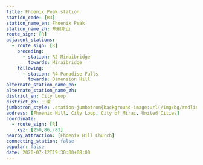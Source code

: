 ```yaml
---
title: Fhoenix Peak station
station_code: [R3]
station_name_en: Fhoenix Peak
station_name_zh: 飛利斯山
route_sign: [R]
adjacent_stations:
  - route_sign: [R]
    preceding:
      - station: R2-Miraibridge
        towards: Miraibridge
    following:
      - station: R4-Paradise Falls
        towards: Dimension Hill
alternate_station_name_en: 
alternate_station_name_zh: 
district_en: City Loop
district_zh: 三環
jumbotron_style: .station-jumbotron{background-image:url(/img/bg/redline.png);background-repeat:no-repeat;background-size:100% 10px;background-position:0 130px}
address: [Fhoenix Hill, City Loop, City of Mirai, United Cities]
coordinate:
  - route_sign: [R]
    xyz: [250,86,-83]
nearby_attraction: [Fhoenix Hill Church]
connecting_station: false
popular: false
date: 2020-07-12T19:30:00+08:00
---
```


